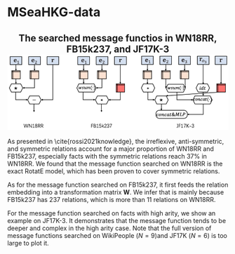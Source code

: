 # MSeaHKG-data

<h2 align="center">
  The searched message functios in WN18RR, FB15k237, and JF17K-3
  <img align="center"  src="./three-cases.png" alt="...">
</h2>





As presented in \cite{rossi2021knowledge}, the irreflexive, anti-symmetric, and symmetric relations account for a major proportion of WN18RR and FB15k237, especially facts with the symmetric relations reach 37\% in WN18RR.
We found that the message function searched on WN18RR is the exact RotatE model, which has been proven to cover symmetric relations.

As for the message function searched on FB15k237, it first feeds the relation embedding into a transformation matrix $\mathbf{W}$.
We infer that is mainly because FB15k237 has 237 relations, which is more than 11 relations on WN18RR. 

For the message function searched on facts with high arity, we show an example on JF17K-3.
It demonstrates that the message function tends to be deeper and complex in the high arity case.
Note that the full version of message functions searched on WikiPeople ($N=9$)and JF17K ($N=6$) is too large to plot it.

